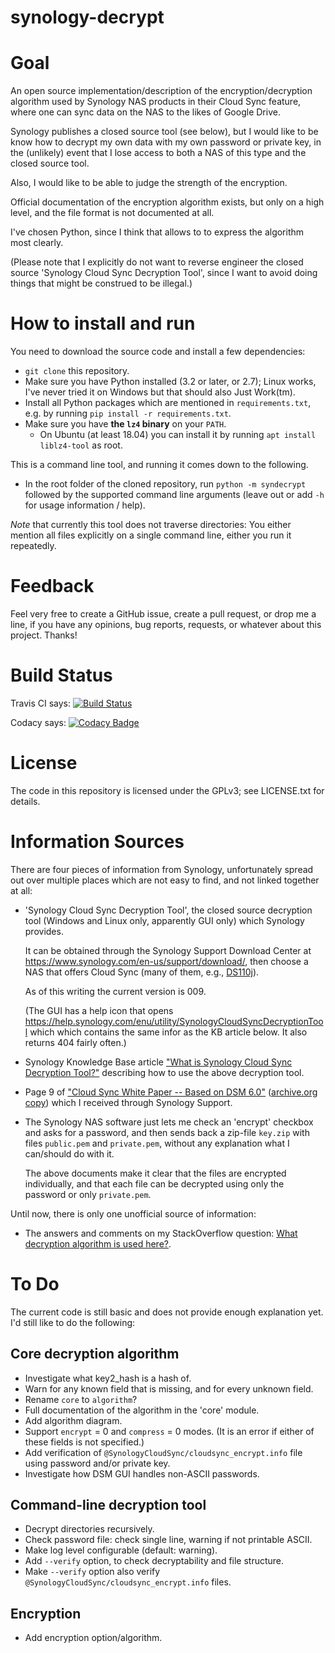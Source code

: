 synology-decrypt
================

# Goal

An open source implementation/description of the encryption/decryption
algorithm used by Synology NAS products in their Cloud Sync feature, where one
can sync data on the NAS to the likes of Google Drive.

Synology publishes a closed source tool (see below), but I would like to be
know how to decrypt my own data with my own password or private key, in the
(unlikely) event that I lose access to both a NAS of this type and the closed
source tool.

Also, I would like to be able to judge the strength of the encryption.

Official documentation of the encryption algorithm exists, but only on a high
level, and the file format is not documented at all.

I've chosen Python, since I think that allows to to express the algorithm most
clearly.

(Please note that I explicitly do not want to reverse engineer the closed
source 'Synology Cloud Sync Decryption Tool', since I want to avoid doing
things that might be construed to be illegal.)


# How to install and run

You need to download the source code and install a few dependencies:

* `git clone` this repository.
* Make sure you have Python installed (3.2 or later, or 2.7); Linux works, I've never tried it on Windows but that should also Just Work(tm).
* Install all Python packages which are mentioned in `requirements.txt`, e.g. by running `pip install -r requirements.txt`.
* Make sure you have **the `lz4` binary** on your `PATH`.
   - On Ubuntu (at least 18.04) you can install it by running `apt install liblz4-tool` as root.

This is a command line tool, and running it comes down to the following.

* In the root folder of the cloned repository, run `python -m syndecrypt` followed by the supported command line arguments (leave out or add `-h` for usage information / help).

*Note* that currently this tool does not traverse directories: You either mention all files explicitly on a single command line, either you run it repeatedly.

# Feedback

Feel very free to create a GitHub issue, create a pull request, or drop me a
line, if you have any opinions, bug reports, requests, or whatever about this
project.  Thanks!

# Build Status

Travis CI says: [![Build
Status](https://travis-ci.org/marnix/synology-decrypt.svg?branch=master)](https://travis-ci.org/marnix/synology-decrypt)

Codacy says: [![Codacy Badge](https://api.codacy.com/project/badge/Grade/f0a4a700858b4795829b02d5156b6075)](https://www.codacy.com/app/marnix-klooster-github-com/synology-decrypt?utm_source=github.com&amp;utm_medium=referral&amp;utm_content=marnix/synology-decrypt&amp;utm_campaign=Badge_Grade)

# License

The code in this repository is licensed under the GPLv3; see LICENSE.txt for
details.

# Information Sources

There are four pieces of information from Synology, unfortunately spread out
over multiple places which are not easy to find, and not linked together at
all:

 * 'Synology Cloud Sync Decryption Tool', the closed source decryption tool
   (Windows and Linux only, apparently GUI only) which Synology provides.

   It can be obtained through the Synology Support Download Center at
   https://www.synology.com/en-us/support/download/, then choose a NAS that
   offers Cloud Sync (many of them, e.g.,
   [DS110j](https://www.synology.com/en-us/support/download/DS110j)).

   As of this writing the current version is 009.

   (The GUI has a help icon that opens
   https://help.synology.com/enu/utility/SynologyCloudSyncDecryptionTool which
   which contains the same infor as the KB article below.  It also returns
   404 fairly often.)

 * Synology Knowledge Base article ["What is Synology Cloud Sync Decryption
   Tool?"](https://www.synology.com/en-global/knowledgebase/DSM/tutorial/Application/What_is_Synology_Cloud_Sync_Decryption_Tool)
   describing how to use the above decryption tool.

 * Page 9 of ["Cloud Sync White Paper -- Based on DSM
   6.0"](https://global.download.synology.com/download/Document/WhitePaper/Synology_Cloud_Sync_White_Paper-Based_on_DSM_6.0.pdf)
([archive.org copy](https://web.archive.org/web/20160606190954/https://global.download.synology.com/download/Document/WhitePaper/Synology_Cloud_Sync_White_Paper-Based_on_DSM_6.0.pdf))
   which I received through Synology Support.

 * The Synology NAS software just lets me check an 'encrypt' checkbox and asks
   for a password, and then sends back a zip-file `key.zip` with files
   `public.pem` and `private.pem`, without any explanation what I can/should do
   with it.

   The above documents make it clear that the files are encrypted individually,
   and that each file can be decrypted using only the password or only
   `private.pem`.

Until now, there is only one unofficial source of information:

 - The answers and comments on my StackOverflow question: [What decryption algorithm is
   used here?](http://security.stackexchange.com/q/124838/3617).

# To Do

The current code is still basic and does not provide enough explanation yet.  I'd still like to do the following:

## Core decryption algorithm

* Investigate what key2_hash is a hash of.
* Warn for any known field that is missing, and for every unknown field.
* Rename `core` to `algorithm`?
* Full documentation of the algorithm in the 'core' module.
* Add algorithm diagram.
* Support `encrypt` = 0 and `compress` = 0 modes.  (It is an error if either of these fields is not specified.)
* Add verification of `@SynologyCloudSync/cloudsync_encrypt.info` file using password and/or private key.
* Investigate how DSM GUI handles non-ASCII passwords.

## Command-line decryption tool

* Decrypt directories recursively.
* Check password file: check single line, warning if not printable ASCII.
* Make log level configurable (default: warning).
* Add `--verify` option, to check decryptability and file structure.
* Make `--verify` option also verify `@SynologyCloudSync/cloudsync_encrypt.info` files.

## Encryption

* Add encryption option/algorithm.
